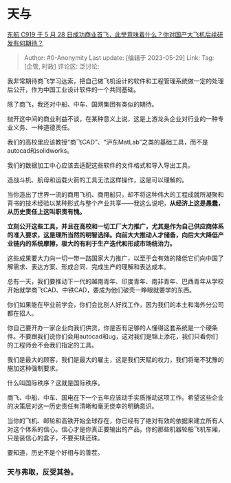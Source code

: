 # 天与
[东航 C919 于 5 月 28 日成功商业首飞，此举意味着什么？你对国产大飞机后续研发有何期待？](https://www.zhihu.com/question/603336072/answer/3049001426)

> Author: #0-Anonymity
> Last update: [编辑于 2023-05-29]
> Link:
> Tag: [企管, 时政]
> 评论区:
> 泛讨论:

我非常期待商飞学习达索，把自己做飞机设计的软件和工程管理系统做一定的处理后公开，作为中国工业设计软件的一个共同基础。

除了商飞，我还对中船、中车、国网集团有类似的期待。

抛开这中间的商业利益不谈，在某种意义上说，这是上游龙头企业对行业的一种专业义务、一种道德责任。

我们的高校里应该教授“商飞CAD”、“沪东MatLab”之类的基础工具，而不是autocad和solidworks。

我们的数据加工中心应该去适配这些软件的文件格式和导入导出工具。

造战斗机、航母和运载火箭的工具无法这样操作，这是可以理解的。

当你造出了世界一流的商用飞机、商用船只，却不将这种伟大的工程成就所凝聚和背书的技术经验以某种形式与整个产业共享——我这么说吧，**从经济上这是愚蠢，从历史责任上这叫职责有愧。**

**立刻公开这些工具，并且在高校和一切工厂大力推广，尤其是作为自己供应商体系的准入要求，这是理所当然的明智选择。向前大大推动人才储备，向后大大降低产业链内的系统摩擦，极大的有利于生产迭代和形成市场统治力。**

这些成果要大力向一切一带一路国家大力推广，以至于会有效的降低它们向中国了解需求、表达方案、形成合同、完成生产的理解和表达成本。

总有一天，我们要推动下一代的越南青年、印度青年、南非青年、巴西青年从学校开始就学商飞CAD、中铁CAD，要成为他们破壳一睁眼就要学的东西。

你们如果能在毕业前学会，你们会比别人好找工作，因为我们的本土和海外分公司都在招人。

你自己要开办一家企业向我们供货，你是否有足够的人懂得这套系统是一个硬条件。不要跟我们说你们会用autocad和ug，这对我们是锦上添花，我们只看你们的工程师会不会我们指定的工具。

我们是最大的顾客，我们是最大的雇主，这是我们天赋的权力，我们将毫不犹豫的施加这种强制要求。

什么叫国际秩序？这就是国际秩序。

商飞、中船、中车、国电在下一个五年应该动手实质推动这项工作。希望这些企业的决策层对这一历史责任有清晰和毫无侥幸的明确意识。

当你的飞机、邮轮和高铁开始全球存在，你已经有了绝对有效的依据来建立所有人对这个体系的信心。信心才是你真正要输出的产品，你的那些机器轮船飞机车厢，只是装信心的盒子，不要买椟还珠。

要知道，历史不是个好相与的善茬。

### 天与弗取，反受其咎。 ###